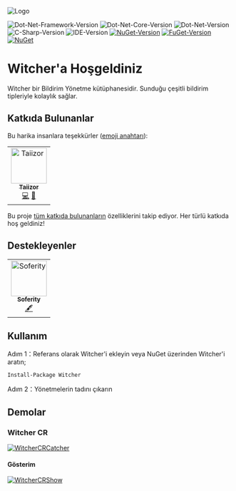 ![Logo](https://raw.githubusercontent.com/Soferity/Witcher/develop/.images/Logo.png)

![Dot-Net-Framework-Version](https://img.shields.io/badge/.NET%20Framework-%3E%3D4.0-blue)
![Dot-Net-Core-Version](https://img.shields.io/badge/.NET%20Core-%3E%3D3.1-blue)
![Dot-Net-Version](https://img.shields.io/badge/.NET-%3E%3D5.0-blue)
![C-Sharp-Version](https://img.shields.io/badge/C%23-9.0-blue.svg)
![IDE-Version](https://img.shields.io/badge/IDE-VS2019-blue.svg)
[![NuGet-Version](https://img.shields.io/nuget/v/Witcher.svg)](https://www.nuget.org/packages/Witcher)
[![FuGet-Version](https://www.fuget.org/packages/Witcher/badge.svg)](https://www.fuget.org/packages/Witcher)
[![NuGet](https://img.shields.io/nuget/dt/Witcher)](https://www.nuget.org/api/v2/package/Witcher)

# Witcher'a Hoşgeldiniz
Witcher bir Bildirim Yönetme kütüphanesidir. Sunduğu çeşitli bildirim tipleriyle kolaylık sağlar.

## Katkıda Bulunanlar

Bu harika insanlara teşekkürler ([emoji anahtarı](https://allcontributors.org/docs/en/emoji-key)):

<table>
  <tr>
    <td align="center">
		<a href="https://github.com/Taiizor">
			<img src="https://avatars3.githubusercontent.com/u/41683699?s=460&v=4" width="80px;" alt="Taiizor"/>
			<br/>
			<sub>
				<b>Taiizor</b>
			</sub>
		</a>
		<br/>
		<a href="https://github.com/Soferity/Witcher/commits?author=Taiizor" title="Kodlama">💻</a>
		<a href="https://www.taiizor.com" title="Fikirler & Planlama, Geri Bildirim">🤔</a>
	</td>
  </tr>
</table>

Bu proje [tüm katkıda bulunanların](https://github.com/all-contributors/all-contributors) özelliklerini takip ediyor. Her türlü katkıda hoş geldiniz!

## Destekleyenler

<table>
  <tr>
    <td align="center">
		<a href="https://github.com/Soferity">
			<img src="https://avatars3.githubusercontent.com/u/63516515?s=200&v=4" width="80px;" alt="Soferity"/>
			<br/>
			<sub>
				<b>Soferity</b>
			</sub>
		</a>
		<br/>
		<a href="https://github.com/Soferity" target="_blank" title="İçerik">🖋</a>
	</td>
  </tr>
</table>

## Kullanım

Adım 1：Referans olarak Witcher'i ekleyin veya NuGet üzerinden Witcher'i aratın;

```Install-Package Witcher```

Adım 2：Yönetmelerin tadını çıkarın

## Demolar

### Witcher CR

[![WitcherCRCatcher](https://raw.githubusercontent.com/Soferity/Witcher/develop/.screenshots/CR.png)](https://github.com/Soferity/Witcher/tree/develop/src/Witcher_CR "WitcherCRCatcher")

#### Gösterim

[![WitcherCRShow](https://raw.githubusercontent.com/Soferity/Witcher/develop/.screenshots/CR.gif)](https://github.com/Soferity/Witcher/tree/develop/src/Witcher_CR "WitcherCRShow")
